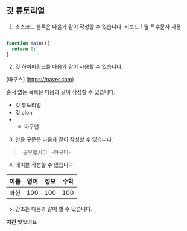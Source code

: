 ## 깃 튜토리얼

1. 소스코드 블록은 다음과 같이 작성할 수 있습니다. 
키보드 1 옆 특수문자 사용

```javascript

function main(){
  return 0;
}
```

2. 깃 하이퍼링크를 다음과 같이 사용할 수 있습니다.

[마구스] (https://naver.com)

순서 없는 목록은 다음과 같이 작성할 수 있습니다.

* 깃 튜토리얼
*  깃 clon
*  *   마구맨
    
3. 인용 구문은 다음과 같이 작성할 수 있습니다.

> '공부합시다.' -마구미-

4. 테이블 작성할 수 있습니다.

이름 | 영어 | 정보 | 수학
---| ---| ---| ---|
마현 | 100 | 100 | 100

5. 강조는 다음과 같이 할 수 있습니다.

**치킨** 맛있어요
